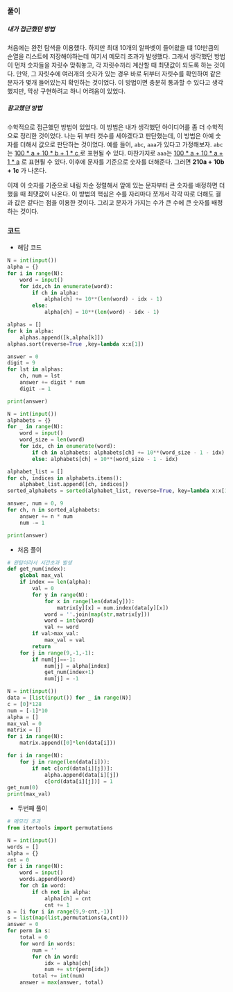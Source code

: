 ### 풀이

##### 내가 접근했던 방법

처음에는 완전 탐색을 이용했다. 하지만 최대 10개의 알파벳이 들어왔을 떄 10!만큼의 순열을 리스트에 저장해야하는데 여기서 메모리 초과가 발생했다. 그래서 생각했던 방법이 먼저 숫자들을 자릿수 맞춰놓고, 각 자릿수끼리 계산할 때 최댓값이 되도록 하는 것이다. 만약, 그 자릿수에 여러개의 숫자가 있는 경우 바로 뒤부터 자릿수를 확인하여 같은 문자가 몇개 들어있는지 확인하는 것이었다. 이 방법이면 충분히 통과할 수 있다고 생각했지만, 막상 구현하려고 하니 어려움이 있었다.



##### 참고했던 방법

수학적으로 접근했던 방법이 있었다. 이 방법은 내가 생각했던 아이디어를 좀 더 수학적으로 정리한 것이었다. 나는 뒤 부터 갯수를 세야겠다고 판단했는데, 이 방법은 아예 숫자를 더해서 값으로 판단하는 것이었다. 예를 들어, `abc`, `aaa`가 있다고 가정해보자. `abc`는 <u>100 * a + 10 * b  + 1 * c </u>로 표현될 수 있다. 마찬가지로 `aaa`는 <u>100 * a + 10 * a + 1 * a</u> 로 표현될 수 있다. 이후에 문자를 기준으로 숫자를 더해준다. 그러면 **210a + 10b + 1c** 가 나온다.

이제 이 숫자를 기준으로 내림 차순 정렬해서 앞에 있는 문자부터 큰 숫자를 배정하면 더했을 때 최댓값이 나온다. 이 방법의 핵심은 수를 자리마다 쪼개서 각각 따로 더해도 결과 값은 같다는 점을 이용한 것이다. 그리고 문자가 가지는 수가 큰 수에 큰 숫자를 배정하는 것이다.



### 코드

- 해답 코드

```python
N = int(input())
alpha = {}
for i in range(N):
    word = input()
    for idx,ch in enumerate(word):
        if ch in alpha:
            alpha[ch] += 10**(len(word) - idx - 1)
        else:
            alpha[ch] = 10**(len(word) - idx - 1)

alphas = []
for k in alpha:
    alphas.append([k,alpha[k]])
alphas.sort(reverse=True ,key=lambda x:x[1])

answer = 0
digit = 9
for lst in alphas:
    ch, num = lst
    answer += digit * num
    digit -= 1

print(answer)
```

```python
N = int(input())
alphabets = {}
for _ in range(N):
    word = input()
    word_size = len(word)
    for idx, ch in enumerate(word):
        if ch in alphabets: alphabets[ch] += 10**(word_size - 1 - idx)
        else: alphabets[ch] = 10**(word_size - 1 - idx)

alphabet_list = []
for ch, indices in alphabets.items():
    alphabet_list.append([ch, indices])
sorted_alphabets = sorted(alphabet_list, reverse=True, key=lambda x:x[1])

answer, num = 0, 9
for ch, n in sorted_alphabets:
    answer += n * num
    num -= 1

print(answer)
```



- 처음 풀이

```python
# 완탐이라서 시간초과 발생
def get_num(index):
    global max_val
    if index == len(alpha):
        val = 0
        for y in range(N):
            for x in range(len(data[y])):
                matrix[y][x] = num.index(data[y][x])
            word = ''.join(map(str,matrix[y]))
            word = int(word)
            val += word
        if val>max_val:
            max_val = val
        return
    for j in range(9,-1,-1):
        if num[j]==-1:
            num[j] = alpha[index]
            get_num(index+1)
            num[j] = -1

N = int(input())
data = [list(input()) for _ in range(N)]
c = [0]*128
num = [-1]*10
alpha = []
max_val = 0
matrix = []
for i in range(N):
    matrix.append([0]*len(data[i]))

for i in range(N):
    for j in range(len(data[i])):
        if not c[ord(data[i][j])]:
            alpha.append(data[i][j])
            c[ord(data[i][j])] = 1
get_num(0)
print(max_val)
```

- 두번째 풀이

```python
# 메모리 초과
from itertools import permutations

N = int(input())
words = []
alpha = {}
cnt = 0
for i in range(N):
    word = input()
    words.append(word)
    for ch in word:
        if ch not in alpha:
            alpha[ch] = cnt
            cnt += 1
a = [i for i in range(9,9-cnt,-1)]
s = list(map(list,permutations(a,cnt)))
answer = 0
for perm in s:
    total = 0
    for word in words:
        num = ''
        for ch in word:
            idx = alpha[ch]
            num += str(perm[idx])
        total += int(num)
    answer = max(answer, total)
```





